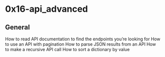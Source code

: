 # 0x16-api_advanced
## General
How to read API documentation to find the endpoints you’re looking for
How to use an API with pagination
How to parse JSON results from an API
How to make a recursive API call
How to sort a dictionary by value
